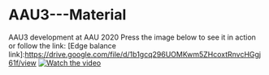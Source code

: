 # AAU3---Material
AAU3 development at AAU 2020
Press the image below to see it in action or follow the link:
[Edge balance link]:https://drive.google.com/file/d/1b1gcq296UOMKwm5ZHcoxtRnvcHGgj61f/view
[![Watch the video](https://lh4.googleusercontent.com/MerLIzdSezlD4_ntItO2PyYwe-BmzIjr_7Cgv3Y7nmnwYXBcPECfH_ch_5rc7vlN3ozpFD-qJbW_ge3nuc6a=w1280-h720-pd-k-rw)](https://drive.google.com/file/d/1b1gcq296UOMKwm5ZHcoxtRnvcHGgj61f/view)
